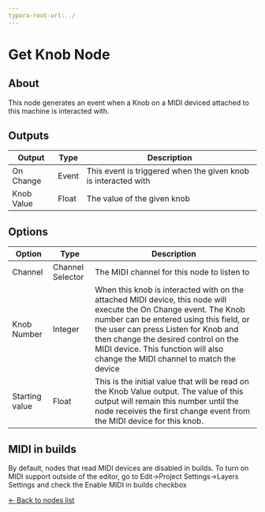 ```yaml
---
typora-root-url:../
---
```


# Get Knob Node

## About

This node generates an event when a Knob on a MIDI deviced attached to this machine is interacted with.

## Outputs
Output | Type| Description
------------ | -------|------
On Change | Event | This event is triggered when the given knob is interacted with
Knob Value | Float | The value of the given knob

## Options
Option | Type | Description
--- | --- | ---
Channel | Channel Selector | The MIDI channel for this node to listen to
Knob Number | Integer | When this knob is interacted with on the attached MIDI device, this node will execute the On Change event. The Knob number can be entered using this field, or the user can press Listen for Knob and then change the desired control on the MIDI device. This function will also change the MIDI channel to match the device
Starting value | Float | This is the initial value that will be read on the Knob Value output. The value of this output will remain this number until the node receives the first change event from the MIDI device for this knob.

## MIDI in builds

By default, nodes that read MIDI devices are disabled in builds. To turn on MIDI support outside of the editor, go to Edit->Project Settings->Layers Settings and check the  Enable MIDI in builds checkbox

[<- Back to nodes list](Nodes)